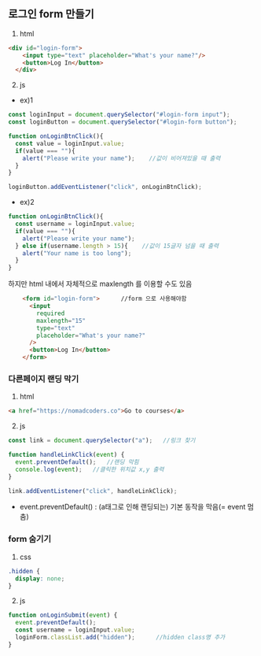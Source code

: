 ## 로그인 form 만들기

1) html

```html
<div id="login-form">
    <input type="text" placeholder="What's your name?"/>
    <button>Log In</button>
  </div>
```

2) js
  * ex)1

```javaScript
const loginInput = document.querySelector("#login-form input");
const loginButton = document.querySelector("#login-form button");

function onLoginBtnClick(){
  const value = loginInput.value;
  if(value === ""){
    alert("Please write your name");    //값이 비어져있을 때 출력
  }
}

loginButton.addEventListener("click", onLoginBtnClick);
```

  * ex)2

```javaScript
function onLoginBtnClick(){
  const username = loginInput.value;
  if(value === ""){
    alert("Please write your name");
  } else if(username.length > 15){    //값이 15글자 넘을 때 출력
    alert("Your name is too long");
  }
}
```

 하지만 html 내에서 자체적으로 maxlength 를 이용할 수도 있음
```html
    <form id="login-form">      //form 으로 사용해야함
      <input
        required
        maxlength="15"
        type="text"
        placeholder="What's your name?"
      />
      <button>Log In</button>
    </form>
```

### 다른페이지 랜딩 막기

1. html
```html
<a href="https://nomadcoders.co">Go to courses</a>
```

2. js
```javaScript
const link = document.querySelector("a");   //링크 찾기

function handleLinkClick(event) {
  event.preventDefault();   //랜딩 막힘
  console.log(event);   //클릭한 위치값 x,y 출력
}

link.addEventListener("click", handleLinkClick);
```
- event.preventDefault() : (a태그로 인해 랜딩되는) 기본 동작을 막음(= event 멈춤)

### form 숨기기

1. css
```css
.hidden {
  display: none;
}
```

2. js
```javaScript
function onLoginSubmit(event) {
  event.preventDefault();
  const username = loginInput.value;
  loginForm.classList.add("hidden");      //hidden class명 추가
}
```
